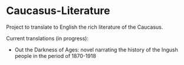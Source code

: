 Caucasus-Literature
===================

Project to translate to English the rich literature of the Caucasus.

Current translations (in progress):
* Out the Darkness of Ages: novel narrating the history of the Ingush people in
the period of 1870-1918
